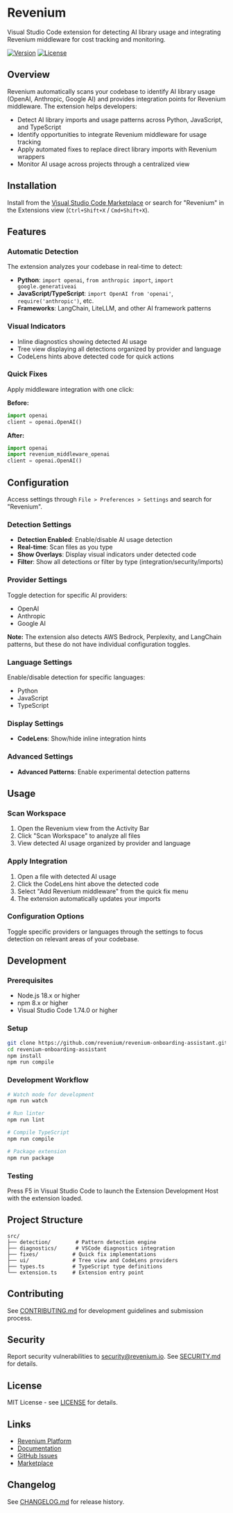 # Revenium

Visual Studio Code extension for detecting AI library usage and integrating Revenium middleware for cost tracking and monitoring.

[![Version](https://img.shields.io/badge/version-1.0.0-blue.svg)](https://marketplace.visualstudio.com/items?itemName=revenium.revenium-onboarding-assistant)
[![License](https://img.shields.io/badge/license-MIT-green.svg)](LICENSE)

## Overview

Revenium automatically scans your codebase to identify AI library usage (OpenAI, Anthropic, Google AI) and provides integration points for Revenium middleware. The extension helps developers:

- Detect AI library imports and usage patterns across Python, JavaScript, and TypeScript
- Identify opportunities to integrate Revenium middleware for usage tracking
- Apply automated fixes to replace direct library imports with Revenium wrappers
- Monitor AI usage across projects through a centralized view

## Installation

Install from the [Visual Studio Code Marketplace](https://marketplace.visualstudio.com/items?itemName=revenium.revenium-onboarding-assistant) or search for "Revenium" in the Extensions view (`Ctrl+Shift+X` / `Cmd+Shift+X`).

## Features

### Automatic Detection

The extension analyzes your codebase in real-time to detect:

- **Python**: `import openai`, `from anthropic import`, `import google.generativeai`
- **JavaScript/TypeScript**: `import OpenAI from 'openai'`, `require('anthropic')`, etc.
- **Frameworks**: LangChain, LiteLLM, and other AI framework patterns

### Visual Indicators

- Inline diagnostics showing detected AI usage
- Tree view displaying all detections organized by provider and language
- CodeLens hints above detected code for quick actions

### Quick Fixes

Apply middleware integration with one click:

**Before:**
```python
import openai
client = openai.OpenAI()
```

**After:**
```python
import openai
import revenium_middleware_openai
client = openai.OpenAI()
```

## Configuration

Access settings through `File > Preferences > Settings` and search for "Revenium".

### Detection Settings

- **Detection Enabled**: Enable/disable AI usage detection
- **Real-time**: Scan files as you type
- **Show Overlays**: Display visual indicators under detected code
- **Filter**: Show all detections or filter by type (integration/security/imports)

### Provider Settings

Toggle detection for specific AI providers:

- OpenAI
- Anthropic
- Google AI

**Note:** The extension also detects AWS Bedrock, Perplexity, and LangChain patterns, but these do not have individual configuration toggles.

### Language Settings

Enable/disable detection for specific languages:

- Python
- JavaScript
- TypeScript

### Display Settings

- **CodeLens**: Show/hide inline integration hints

### Advanced Settings

- **Advanced Patterns**: Enable experimental detection patterns

## Usage

### Scan Workspace

1. Open the Revenium view from the Activity Bar
2. Click "Scan Workspace" to analyze all files
3. View detected AI usage organized by provider and language

### Apply Integration

1. Open a file with detected AI usage
2. Click the CodeLens hint above the detected code
3. Select "Add Revenium middleware" from the quick fix menu
4. The extension automatically updates your imports

### Configuration Options

Toggle specific providers or languages through the settings to focus detection on relevant areas of your codebase.

## Development

### Prerequisites

- Node.js 18.x or higher
- npm 8.x or higher
- Visual Studio Code 1.74.0 or higher

### Setup

```bash
git clone https://github.com/revenium/revenium-onboarding-assistant.git
cd revenium-onboarding-assistant
npm install
npm run compile
```

### Development Workflow

```bash
# Watch mode for development
npm run watch

# Run linter
npm run lint

# Compile TypeScript
npm run compile

# Package extension
npm run package
```

### Testing

Press F5 in Visual Studio Code to launch the Extension Development Host with the extension loaded.

## Project Structure

```
src/
├── detection/        # Pattern detection engine
├── diagnostics/      # VSCode diagnostics integration
├── fixes/           # Quick fix implementations
├── ui/              # Tree view and CodeLens providers
├── types.ts         # TypeScript type definitions
└── extension.ts     # Extension entry point
```

## Contributing

See [CONTRIBUTING.md](CONTRIBUTING.md) for development guidelines and submission process.

## Security

Report security vulnerabilities to security@revenium.io. See [SECURITY.md](SECURITY.md) for details.

## License

MIT License - see [LICENSE](LICENSE) for details.

## Links

- [Revenium Platform](https://revenium.io)
- [Documentation](https://docs.revenium.io)
- [GitHub Issues](https://github.com/revenium/revenium-onboarding-assistant/issues)
- [Marketplace](https://marketplace.visualstudio.com/items?itemName=revenium.revenium-onboarding-assistant)

## Changelog

See [CHANGELOG.md](CHANGELOG.md) for release history.